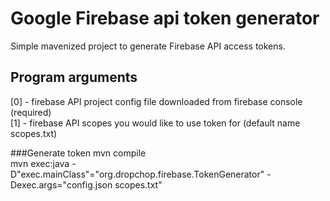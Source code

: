 # Google Firebase api token generator

Simple mavenized project to generate Firebase API access tokens. 

## Program arguments
[0] - firebase API project config file downloaded from firebase console (required)     
[1] - firebase API scopes you would like to use token for (default name scopes.txt)

###Generate token
mvn compile    
mvn exec:java -D"exec.mainClass"="org.dropchop.firebase.TokenGenerator" -Dexec.args="config.json scopes.txt"
